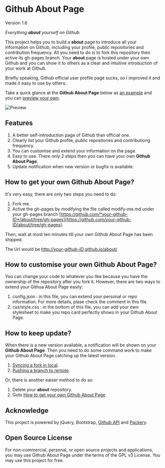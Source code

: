 Github About Page
================

Version 1.6

_Everything **about** yourself on Github._

This project helps you to build a **about** page to introduce all your information on Github, including your profile, public repositories and contribution frequency. All you need to do is to fork this repository then active its gh-pages branch. Your **about** page is hosted under your own Github and you can show it to others as a clear and intuitive introduction of your work at Github.

Briefly speaking, Github official user profile page sucks, so I improved it and made it easy to use by others.

Take a quick glance at the **Github About Page** below as [an example](http://andrelion.github.io/about/) and you can [preview your own](http://andrelion.github.io/about/preview/).

![Preview](http://andrelion.github.io/about/assets/preview.png?v "Preview")




Features
-----------------
1. A better self-introduction page of Github than official one.
2. Clearly list your Github profile, public repositories and contributiong frequency.
3. You can customise and extend your information on the page. 
4. Easy to use. There only 2 steps then you can have your own **Github About Page**.
5. Update notification when new version or bugfix is available.


How to get your own Github About Page?
-----------------
It's very easy, there are only two steps you need to do:

1. Fork me.
2. Active the gh-pages by modifying the file called modify-me.md under your gh-pages branch [https://github.com/*your-github-ID*/about/tree/gh-pages](https://github.com/your-github-ID/about/tree/gh-pages).

Then, wait at most ten minutes till your own Github About Page has been shipped. 

The Url would be [http://*your-github-ID*.github.io/about/](http://your-github-ID.github.io/about/)


How to customise your own Github About Page?
-----------------
You can change your code to whatever you like because you have the ownership of the repository after you fork it. However, there are two ways to extend your Githua About Page easily:

1. config.json : in this file, you can extend your personal or repo information. For more details, plase check the comment in this file.
2. css/style.css : in the bottom of this file, you can add your own stylesheet to make you repo card perfectly shows in your Github About Page.


How to keep update?
-----------------
When there is a new version available, a notification will be shown on your **Github About Page**. Then you need to do some command work to make your Github About Page catching up the latest version.

1. [Syncing a fork in local](https://help.github.com/articles/syncing-a-fork).
2. [Pushing a branch to remote](https://help.github.com/articles/pushing-to-a-remote#pushing-a-branch).

Or, there is another eaiser method to do so:
1. Delete your **about** repository.
2. Goto [How to get your own Github About Page](https://github.com/AndreLion/about#how-to-get-your-own-github-about-page)


Acknowledge
----------------
This project is powered by jQuery, Bootstrap, [Github API](http://developer.github.com/) and [Packery](http://packery.metafizzy.co/).

Open Source License
----------------
For non-commercial, personal, or open source projects and applications, you may use Github About Page under the terms of the GPL v3 License. You may use this project for free.
